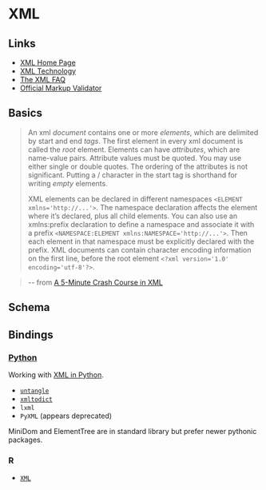 XML
===


Links
-----

- [XML Home Page](http://www.w3.org/XML)
- [XML Technology](http://www.w3.org/standards/xml)
- [The XML FAQ](http://xml.silmaril.ie)
- [Official Markup Validator](https://validator.w3.org)


Basics
------

> An xml _document_ contains one or more _elements_, which are delimited by start and end _tags_.
> The first element in every xml document is called the _root_ element.
> Elements can have _attributes_, which are name-value pairs. Attribute values must be quoted. You may use either single or double quotes. The ordering of the attributes is not significant.
> Putting a / character in the start tag is shorthand for writing _empty_ elements.
>
> XML elements can be declared in different namespaces `<ELEMENT xmlns='http://...'>`. The namespace declaration affects the element where it’s declared, plus all child elements. 
> You can also use an xmlns:prefix declaration to define a namespace and associate it with a prefix `<NAMESPACE:ELEMENT xmlns:NAMESPACE='http://...'>`. Then each element in that namespace must be explicitly declared with the prefix.
> XML documents can contain character encoding information on the first line, before the root element `<?xml version='1.0' encoding='utf-8'?>`.

> -- from [A 5-Minute Crash Course in XML](http://www.diveintopython3.net/xml.html#xml-intro)



Schema
------


Bindings
--------

### [Python](https://wiki.python.org/moin/PythonXml)

Working with [XML in Python](http://www.diveintopython3.net/xml.html).

- [`untangle`](https://github.com/stchris/untangle)
- [`xmltodict`](https://github.com/martinblech/xmltodict)
- `lxml`
- `PyXML` (appears deprecated)

MiniDom and ElementTree are in standard library but prefer newer pythonic packages.

### R

- [`XML`](http://cran.r-project.org/web/packages/XML)
